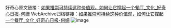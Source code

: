 好奇心原文链接：[如果推崇可持续这种价值观，如何让它撑起一个餐厅_文化_好奇心日报-何姗](https://www.qdaily.com/articles/7532.html)
WebArchive归档链接：[如果推崇可持续这种价值观，如何让它撑起一个餐厅_文化_好奇心日报-何姗](http://web.archive.org/web/20190623172444/https://www.qdaily.com/articles/7532.html)
![image](http://ww3.sinaimg.cn/large/007d5XDply1g3wjjzjs7kj30u07k6hdt)